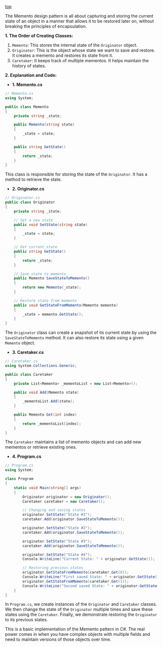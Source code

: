[top](../README.md)

The Memento design pattern is all about capturing and storing the current state of an object in a manner that allows it to be restored later on, without breaking the principles of encapsulation.

**1. The Order of Creating Classes:**
1. `Memento`: This stores the internal state of the `Originator` object.
2. `Originator`: This is the object whose state we want to save and restore. It creates a memento and restores its state from it.
3. `Caretaker`: It keeps track of multiple mementos. It helps maintain the history of states.

**2. Explanation and Code:**

- **1. Memento.cs**
```csharp
// Memento.cs
using System;

public class Memento
{
    private string _state;

    public Memento(string state)
    {
        _state = state;
    }

    public string GetState()
    {
        return _state;
    }
}
```
This class is responsible for storing the state of the `Originator`. It has a method to retrieve the state.

- **2. Originator.cs**
```csharp
// Originator.cs
public class Originator
{
    private string _state;

    // Set a new state
    public void SetState(string state)
    {
        _state = state;
    }

    // Get current state
    public string GetState()
    {
        return _state;
    }

    // Save state to memento
    public Memento SaveStateToMemento()
    {
        return new Memento(_state);
    }

    // Restore state from memento
    public void GetStateFromMemento(Memento memento)
    {
        _state = memento.GetState();
    }
}
```
The `Originator` class can create a snapshot of its current state by using the `SaveStateToMemento` method. It can also restore its state using a given `Memento` object.

- **3. Caretaker.cs**
```csharp
// Caretaker.cs
using System.Collections.Generic;

public class Caretaker
{
    private List<Memento> _mementoList = new List<Memento>();

    public void Add(Memento state)
    {
        _mementoList.Add(state);
    }

    public Memento Get(int index)
    {
        return _mementoList[index];
    }
}
```
The `Caretaker` maintains a list of memento objects and can add new mementos or retrieve existing ones.

- **4. Program.cs**
```csharp
// Program.cs
using System;

class Program
{
    static void Main(string[] args)
    {
        Originator originator = new Originator();
        Caretaker caretaker = new Caretaker();

        // Changing and saving states
        originator.SetState("State #1");
        caretaker.Add(originator.SaveStateToMemento());

        originator.SetState("State #2");
        caretaker.Add(originator.SaveStateToMemento());

        originator.SetState("State #3");
        caretaker.Add(originator.SaveStateToMemento());

        originator.SetState("State #4");
        Console.WriteLine("Current State: " + originator.GetState());

        // Restoring previous states
        originator.GetStateFromMemento(caretaker.Get(0));
        Console.WriteLine("First saved State: " + originator.GetState());
        originator.GetStateFromMemento(caretaker.Get(1));
        Console.WriteLine("Second saved State: " + originator.GetState());
    }
}
```
In `Program.cs`, we create instances of the `Originator` and `Caretaker` classes. We then change the state of the `Originator` multiple times and save these states using the `Caretaker`. Finally, we demonstrate restoring the `Originator` to its previous states.

This is a basic implementation of the Memento pattern in C#. The real power comes in when you have complex objects with multiple fields and need to maintain versions of those objects over time.



